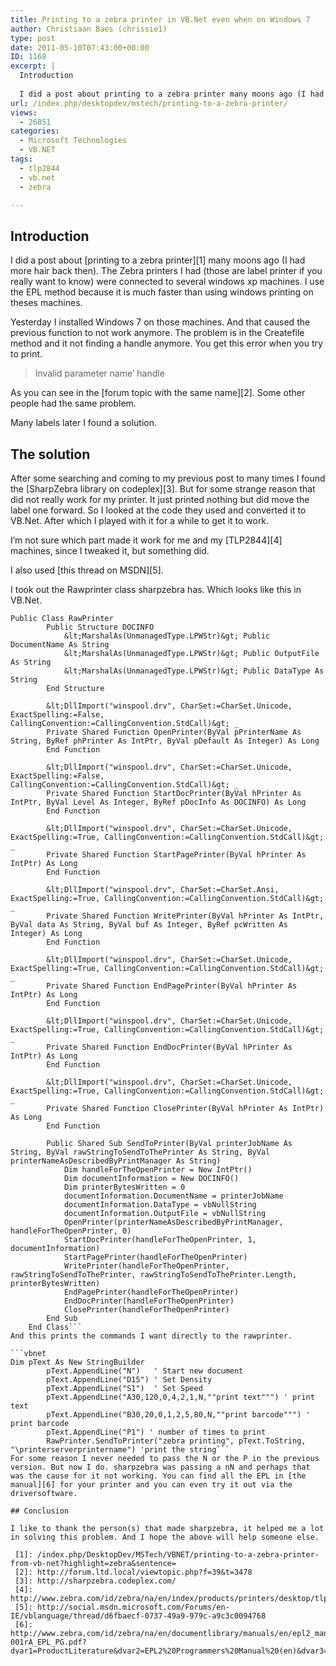 ```yaml
---
title: Printing to a zebra printer in VB.Net even when on Windows 7
author: Christiaan Baes (chrissie1)
type: post
date: 2011-05-10T07:43:00+00:00
ID: 1168
excerpt: |
  Introduction
  
  I did a post about printing to a zebra printer many moons ago (I had more hair back then). The Zebra printers I had (those are label printer if you really want to know) were connected to several windows xp machines. I use the EPL method&hellip;
url: /index.php/desktopdev/mstech/printing-to-a-zebra-printer/
views:
  - 26851
categories:
  - Microsoft Technologies
  - VB.NET
tags:
  - tlp2844
  - vb.net
  - zebra

---
```

## Introduction

I did a post about [printing to a zebra printer][1] many moons ago (I had more hair back then). The Zebra printers I had (those are label printer if you really want to know) were connected to several windows xp machines. I use the EPL method because it is much faster than using windows printing on theses machines. 

Yesterday I installed Windows 7 on those machines. And that caused the previous function to not work anymore. The problem is in the Createfile method and it not finding a handle anymore. You get this error when you try to print.

> Invalid parameter name&#8217; handle

As you can see in the [forum topic with the same name][2]. Some other people had the same problem. 

Many labels later I found a solution.

## The solution

After some searching and coming to my previous post to many times I found the [SharpZebra library on codeplex][3]. But for some strange reason that did not really work for my printer. It just printed nothing but did move the label one forward. So I looked at the code they used and converted it to VB.Net. After which I played with it for a while to get it to work. 

I&#8217;m not sure which part made it work for me and my [TLP2844][4] machines, since I tweaked it, but something did.

I also used [this thread on MSDN][5].

I took out the Rawprinter class sharpzebra has. Which looks like this in VB.Net.

```vbnet
Public Class RawPrinter
		Public Structure DOCINFO
			&lt;MarshalAs(UnmanagedType.LPWStr)&gt; Public DocumentName As String
			&lt;MarshalAs(UnmanagedType.LPWStr)&gt; Public OutputFile As String
			&lt;MarshalAs(UnmanagedType.LPWStr)&gt; Public DataType As String
		End Structure

		&lt;DllImport("winspool.drv", CharSet:=CharSet.Unicode, ExactSpelling:=False, CallingConvention:=CallingConvention.StdCall)&gt; _
		Private Shared Function OpenPrinter(ByVal pPrinterName As String, ByRef phPrinter As IntPtr, ByVal pDefault As Integer) As Long
		End Function

		&lt;DllImport("winspool.drv", CharSet:=CharSet.Unicode, ExactSpelling:=False, CallingConvention:=CallingConvention.StdCall)&gt; _
		Private Shared Function StartDocPrinter(ByVal hPrinter As IntPtr, ByVal Level As Integer, ByRef pDocInfo As DOCINFO) As Long
		End Function

		&lt;DllImport("winspool.drv", CharSet:=CharSet.Unicode, ExactSpelling:=True, CallingConvention:=CallingConvention.StdCall)&gt; _
		Private Shared Function StartPagePrinter(ByVal hPrinter As IntPtr) As Long
		End Function

		&lt;DllImport("winspool.drv", CharSet:=CharSet.Ansi, ExactSpelling:=True, CallingConvention:=CallingConvention.StdCall)&gt; _
		Private Shared Function WritePrinter(ByVal hPrinter As IntPtr, ByVal data As String, ByVal buf As Integer, ByRef pcWritten As Integer) As Long
		End Function

		&lt;DllImport("winspool.drv", CharSet:=CharSet.Unicode, ExactSpelling:=True, CallingConvention:=CallingConvention.StdCall)&gt; _
		Private Shared Function EndPagePrinter(ByVal hPrinter As IntPtr) As Long
		End Function

		&lt;DllImport("winspool.drv", CharSet:=CharSet.Unicode, ExactSpelling:=True, CallingConvention:=CallingConvention.StdCall)&gt; _
		Private Shared Function EndDocPrinter(ByVal hPrinter As IntPtr) As Long
		End Function

		&lt;DllImport("winspool.drv", CharSet:=CharSet.Unicode, ExactSpelling:=True, CallingConvention:=CallingConvention.StdCall)&gt; _
		Private Shared Function ClosePrinter(ByVal hPrinter As IntPtr) As Long
		End Function

		Public Shared Sub SendToPrinter(ByVal printerJobName As String, ByVal rawStringToSendToThePrinter As String, ByVal printerNameAsDescribedByPrintManager As String)
			Dim handleForTheOpenPrinter = New IntPtr()
			Dim documentInformation = New DOCINFO()
			Dim printerBytesWritten = 0
			documentInformation.DocumentName = printerJobName
			documentInformation.DataType = vbNullString
			documentInformation.OutputFile = vbNullString
			OpenPrinter(printerNameAsDescribedByPrintManager, handleForTheOpenPrinter, 0)
			StartDocPrinter(handleForTheOpenPrinter, 1, documentInformation)
			StartPagePrinter(handleForTheOpenPrinter)
			WritePrinter(handleForTheOpenPrinter, rawStringToSendToThePrinter, rawStringToSendToThePrinter.Length, printerBytesWritten)
			EndPagePrinter(handleForTheOpenPrinter)
			EndDocPrinter(handleForTheOpenPrinter)
			ClosePrinter(handleForTheOpenPrinter)
		End Sub
	End Class```
And this prints the commands I want directly to the rawprinter.

```vbnet
Dim pText As New StringBuilder
		pText.AppendLine("N")	' Start new document
		pText.AppendLine("D15")	' Set Density
		pText.AppendLine("S1")	' Set Speed
		pText.AppendLine("A30,120,0,4,2,1,N,""print text""") ' print text
		pText.AppendLine("B30,20,0,1,2,5,80,N,""print barcode""") ' print barcode
		pText.AppendLine("P1") ' number of times to print
		RawPrinter.SendToPrinter("zebra printing", pText.ToString, "\printerserverprintername") 'print the string```
For some reason I never needed to pass the N or the P in the previous version. But now I do. sharpzebra was passing a nN and perhaps that was the cause for it not working. You can find all the EPL in [the manual][6] for your printer and you can even try it out via the driversoftware.

## Conclusion

I like to thank the person(s) that made sharpzebra, it helped me a lot in solving this problem. And I hope the above will help someone else.

 [1]: /index.php/DesktopDev/MSTech/VBNET/printing-to-a-zebra-printer-from-vb-net?highlight=zebra&sentence=
 [2]: http://forum.ltd.local/viewtopic.php?f=39&t=3478
 [3]: http://sharpzebra.codeplex.com/
 [4]: http://www.zebra.com/id/zebra/na/en/index/products/printers/desktop/tlp2844.html
 [5]: http://social.msdn.microsoft.com/Forums/en-IE/vblanguage/thread/d6fbaecf-0737-49a9-979c-a9c3c0094768
 [6]: http://www.zebra.com/id/zebra/na/en/documentlibrary/manuals/en/epl2_manual__en_.File.tmp/14245L-001rA_EPL_PG.pdf?dvar1=ProductLiterature&dvar2=EPL2%20Programmers%20Manual%20(en)&dvar3=59